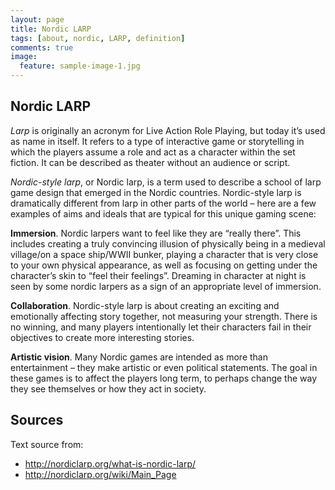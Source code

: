 ```yaml
---
layout: page
title: Nordic LARP
tags: [about, nordic, LARP, definition]
comments: true
image:
  feature: sample-image-1.jpg
---
```


## Nordic LARP
*Larp* is originally an acronym for Live Action Role Playing, but today it’s used as name in itself. It refers to a type of interactive game or storytelling in which the players assume a role and act as a character within the set fiction. It can be described as theater without an audience or script.

*Nordic-style larp*, or Nordic larp, is a term used to describe a school of larp game design that emerged in the Nordic countries. Nordic-style larp is dramatically different from larp in other parts of the world – here are a few examples of aims and ideals that are typical for this unique gaming scene:

**Immersion**. Nordic larpers want to feel like they are “really there”. This includes creating a truly convincing illusion of physically being in a medieval village/on a space ship/WWII bunker, playing a character that is very close to your own physical appearance, as well as focusing on getting under the character’s skin to “feel their feelings”. Dreaming in character at night is seen by some nordic larpers as a sign of an appropriate level of immersion.

**Collaboration**. Nordic-style larp is about creating an exciting and emotionally affecting story together, not measuring your strength. There is no winning, and many players intentionally let their characters fail in their objectives to create more interesting stories.

**Artistic vision**. Many Nordic games are intended as more than entertainment – they make artistic or even political statements. The goal in these games is to affect the players long term, to perhaps change the way they see themselves or how they act in society.

## Sources
Text source from:
* http://nordiclarp.org/what-is-nordic-larp/
* http://nordiclarp.org/wiki/Main_Page
